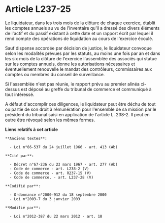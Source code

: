 # Article L237-25

Le liquidateur, dans les trois mois de la clôture de chaque exercice, établit les comptes annuels au vu de l'inventaire qu'il
a dressé des divers éléments de l'actif et du passif existant à cette date et un rapport écrit par lequel il rend compte des
opérations de liquidation au cours de l'exercice écoulé. 

Sauf dispense accordée par décision de justice, le liquidateur convoque selon les modalités prévues par les statuts, au moins
une fois par an et dans les six mois de la clôture de l'exercice l'assemblée des associés qui statue sur les comptes annuels,
donne les autorisations nécessaires et éventuellement renouvelle le mandat des contrôleurs, commissaires aux comptes ou
membres du conseil de surveillance. 

Si l'assemblée n'est pas réunie, le rapport prévu au premier alinéa ci-dessus est déposé au greffe du tribunal de commerce et
communiqué à tout intéressé. 

A défaut d'accomplir ces diligences, le liquidateur peut être déchu de tout ou partie de son droit à rémunération pour
l'ensemble de sa mission par le président du tribunal saisi en application de l'article L. 238-2. Il peut en outre être
révoqué selon les mêmes formes.

**Liens relatifs à cet article**

	**Anciens textes**:

	  - Loi n°66-537 du 24 juillet 1966 - art. 413 (Ab)

	**Cité par**:

	  - Décret n°67-236 du 23 mars 1967 - art. 277 (Ab)
	  - Code de commerce - art. L238-2 (V)
	  - Code de commerce - art. R237-15 (V)
	  - Code de commerce. - art. L237-28 (V)

	**Codifié par**:

	  - Ordonnance n°2000-912 du 18 septembre 2000
	  - Loi n°2003-7 du 3 janvier 2003

	**Modifié par**:

	  - Loi n°2012-387 du 22 mars 2012 - art. 18
